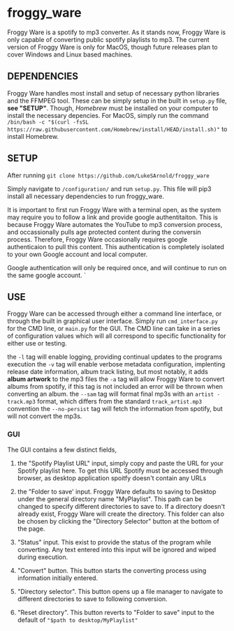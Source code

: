 # froggy_ware

Froggy Ware is a spotify to mp3 converter. As it stands now, Froggy Ware is only capable of converting public spotify playlists to mp3. The current version of Froggy Ware is only for MacOS, though future releases plan to cover Windows and Linux based machines. 

## DEPENDENCIES

Froggy Ware handles most install and setup of necessary python libraries and the FFMPEG tool. These can be simply setup in the built in `setup.py` file, **see "SETUP"**. Though, *Homebrew* must be installed on your computer to install the necessary depencies. For MacOS, simply run the command `/bin/bash -c "$(curl -fsSL https://raw.githubusercontent.com/Homebrew/install/HEAD/install.sh)"` to install Homebrew. 

## SETUP

After running 
```git clone https://github.com/LukeSArnold/froggy_ware```

Simply navigate to `/configuration/` and run `setup.py`. This file will pip3 install all necessary dependencies to run froggy_ware.

It is important to first run Froggy Ware with a terminal open, as the system may require you to follow a link and provide google authentitaiton. This is because Froggy Ware automates the YouTube to mp3 conversion process, and occassionally pulls age protected content during the conversin process. Therefore, Froggy Ware occasionally requires google authenticaion to pull this content. This authentication is completely isolated to your own Google account and local computer. 

Google authentication will only be required once, and will continue to run on the same google account.
`
## USE

Froggy Ware can be accessed through either a command line interface, or through the built in graphical user interface. Simply run `cmd_interface.py` for the CMD line, or `main.py` for the GUI. 
The CMD line can take in a series of configuration values which will all correspond to specific functionality for either use or testing. 

the `-l` tag will enable logging, providing continual updates to the programs execution
the `-v` tag will enable verbose metadata configuration, implenting release date information, album track listing, but most notably, it adds **album artwork** to the mp3 files
the `-a` tag will allow Froggy Ware to convert albums from spotify, if this tag is not included an error will be thrown when converting an album. 
the `--sam` tag will format final mp3s with an `artist - track.mp3` format, which differs from the standard `track_artist.mp3` convention
the `--no-persist` tag will fetch the information from spotify, but will not convert the mp3s. 

### GUI

The GUI contains a few distinct fields,

1.   the "Spotify Playlist URL" input, simply copy and paste the URL for your Spotify playlist here. To get this URL Spotify must be accessed through browser, as desktop application spoitfy doesn't contain any URLs

2.   the "Folder to save' input. Froggy Ware defaults to saving to Desktop under the general directory name "MyPlaylist". This path can be changed to specify different directories to save to. If a directory doesn't already exist, Froggy Ware will create the directory. This folder can also be chosen by clicking the "Directory Selector" button at the bottom of the page.

3.   "Status" input. This exist to provide the status of the program while converting. Any text entered into this input will be ignored and wiped during execution.

4.   "Convert" button. This button starts the converting process using information initially entered.

5.   "Directory selector". This button opens up a file manager to navigate to different directories to save to following conversion. 

6.   "Reset directory". This button reverts to "Folder to save" input to the default of `"$path to desktop/MyPlaylist"`

